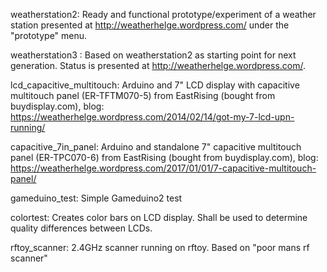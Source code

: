weatherstation2:
Ready and functional prototype/experiment of a weather station presented at http://weatherhelge.wordpress.com/ under the "prototype" menu.

weatherstation3 :
Based on weatherstation2 as starting point for next generation. Status is presented at  http://weatherhelge.wordpress.com/.

lcd_capacitive_multitouch:
Arduino and 7" LCD display with capacitive multitouch panel (ER-TFTM070-5) from EastRising (bought from buydisplay.com), blog: https://weatherhelge.wordpress.com/2014/02/14/got-my-7-lcd-upn-running/

capacitive_7in_panel:
Arduino and standalone 7" capacitive multitouch panel (ER-TPC070-6) from EastRising (bought from buydisplay.com), blog: https://weatherhelge.wordpress.com/2017/01/01/7-capacitive-multitouch-panel/

gameduino_test:
Simple Gameduino2 test

colortest:
Creates color bars on LCD display. Shall be used to determine quality differences between LCDs.

rftoy_scanner: 2.4GHz scanner running on rftoy. Based on "poor mans rf scanner"
